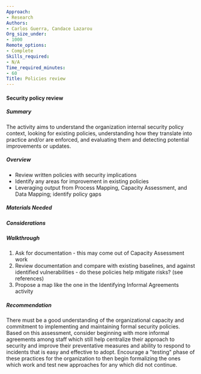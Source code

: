 ```yaml
---
Approach:
- Research
Authors:
- Carlos Guerra, Candace Lazarou
Org_size_under:
- 1000
Remote_options:
- Complete
Skills_required:
- N/A
Time_required_minutes:
- 60
Title: Policies review
---
```


#### Security policy review

##### Summary

The activity aims to understand the organization internal security policy context, looking for existing policies, understanding how they translate into practice and/or are enforced, and evaluating them and detecting potential improvements or updates.

##### Overview

* Review written policies with security implications
* Identify any areas for improvement in existing policies
* Leveraging output from Process Mapping, Capacity Assessment, and Data Mapping; identify policy gaps

##### Materials Needed

##### Considerations

##### Walkthrough

1. Ask for documentation - this may come out of Capacity Assessment work
2. Review documentation and compare with existing baselines, and against identified vulnerabilities - do these policies help mitigate risks? (see references)
3. Propose a map like the one in the Identifying Informal Agreements activity

##### Recommendation

There must be a good understanding of the organizational capacity and commitment to implementing and maintaining formal security policies. Based on this assessment, consider beginning with more informal agreements among staff which still help centralize their approach to security and improve their preventative measures and ability to respond to incidents that is easy and effective to adopt. Encourage a "testing" phase of these practices for the organization to then begin formalizing the ones which work and test new approaches for any which did not continue.